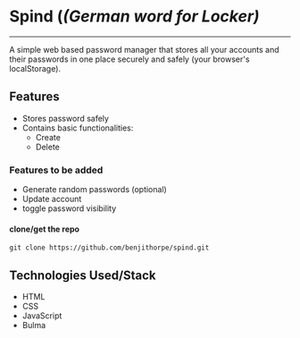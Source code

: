 # Spind (*(German word for Locker)*
---
<!-- [Live Demo](https://spind.netlify.app) -->

A simple web based password manager that stores all your accounts and their
passwords in one place securely and safely (your browser's localStorage).


## Features

- Stores password safely
- Contains basic functionalities:
  - Create
  - Delete


### Features to be added

- Generate random passwords (optional)
- Update account
- toggle password visibility


#### clone/get the repo
`git clone https://github.com/benjithorpe/spind.git`


## Technologies Used/Stack
- HTML
- CSS
- JavaScript
- Bulma
